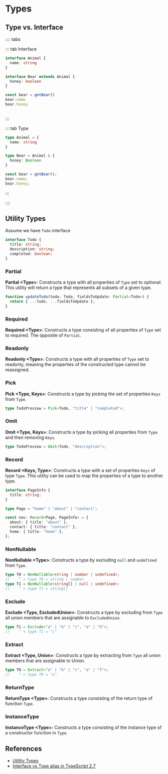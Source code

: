 # Types


## Type vs. Interface

:::: tabs

::: tab Interface
```ts
interface Animal {
  name: string
}

interface Bear extends Animal {
  honey: boolean
}

const bear = getBear() 
bear.name
bear.honey
        
```
:::

::: tab Type
```ts
type Animal = {
  name: string
}

type Bear = Animal & { 
  honey: Boolean 
}

const bear = getBear();
bear.name;
bear.honey;
```
:::

::::

## Utility Types

Assume we have `Todo` interface

```ts
interface Todo {
  title: string;
  description: string;
  completed: boolean;
}
```

### Partial

**Partial &#x3C;Type&#x3E;**: Constructs a type with all properties of `Type` set to optional. This utility will return a type that represents all subsets of a given type.

```ts
function updateTodo(todo: Todo, fieldsToUpdate: Partial<Todo>) {
  return { ...todo, ...fieldsToUpdate };
}
```

### Required

**Required &#x3C;Type&#x3E;**: Constructs a type consisting of all properties of `Type` set to required. The opposite of `Partial`.


### Readonly

**Readonly &#x3C;Type&#x3E;**: Constructs a type with all properties of `Type` set to readonly, meaning the properties of the constructed type cannot be reassigned.

### Pick

**Pick &#x3C;Type, Keys&#x3E;**: Constructs a type by picking the set of properties `Keys` from `Type`.

```ts
type TodoPreview = Pick<Todo, "title" | "completed">;
```

### Omit

**Omit &#x3C;Type, Keys&#x3E;**: Constructs a type by picking all properties from `Type` and then removing `Keys`.

```ts
type TodoPreview = Omit<Todo, "description">;
```

### Record

**Record &#x3C;Keys, Type&#x3E;**: Constructs a type with a set of properties `Keys` of type `Type`. This utility can be used to map the properties of a type to another type.

```ts
interface PageInfo {
  title: string;
}

type Page = "home" | "about" | "contact";

const nav: Record<Page, PageInfo> = {
  about: { title: "about" },
  contact: { title: "contact" },
  home: { title: "home" },
};
```

### NonNullable

**NonNullable &#x3C;Type&#x3E;**: Constructs a type by excluding `null` and `undefined` from `Type`.

```ts
type T0 = NonNullable<string | number | undefined>;
//    ^ = type T0 = string | number
type T1 = NonNullable<string[] | null | undefined>;
//    ^ = type T1 = string[]
```

### Exclude

**Exclude &#x3C;Type, ExcludedUnion&#x3E;**: Constructs a type by excluding from `Type` all union members that are assignable to `ExcludedUnion`.

```ts
type T1 = Exclude<"a" | "b" | "c", "a" | "b">;
//    ^ = type T1 = "c"
```

### Extract

**Extract &#x3C;Type, Union&#x3E;**: Constructs a type by extracting from `Type` all union members that are assignable to Union.

```ts
type T0 = Extract<"a" | "b" | "c", "a" | "f">;
//    ^ = type T0 = "a"
```

### ReturnType

**ReturnType &#x3C;Type&#x3E;**: Constructs a type consisting of the return type of function `Type`.

### InstanceType

**InstanceType &#x3C;Type&#x3E;**: Constructs a type consisting of the instance type of a constructor function in `Type`.


## References

- [Utility Types](https://www.typescriptlang.org/docs/handbook/utility-types.html#picktype-keys)
- [Interface vs Type alias in TypeScript 2.7](https://medium.com/@martin_hotell/interface-vs-type-alias-in-typescript-2-7-2a8f1777af4c)